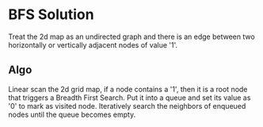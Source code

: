 <!-- markdownlint-disable -->

# BFS Solution

Treat the 2d map as an undirected graph and there is an edge between two horizontally or vertically adjacent nodes of value '1'.

<h2>Algo</h2>

Linear scan the 2d grid map, if a node contains a '1', then it is a root node that triggers a Breadth First Search. Put it into a queue and set its value as '0' to mark as visited node. Iteratively search the neighbors of enqueued nodes until the queue becomes empty.
